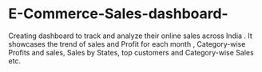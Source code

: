 # E-Commerce-Sales-dashboard-
Creating dashboard to track and analyze their online sales across India . 
It showcases the trend of sales and Profit for each month , Category-wise Profits and sales, Sales by States, top customers and Category-wise Sales etc.
